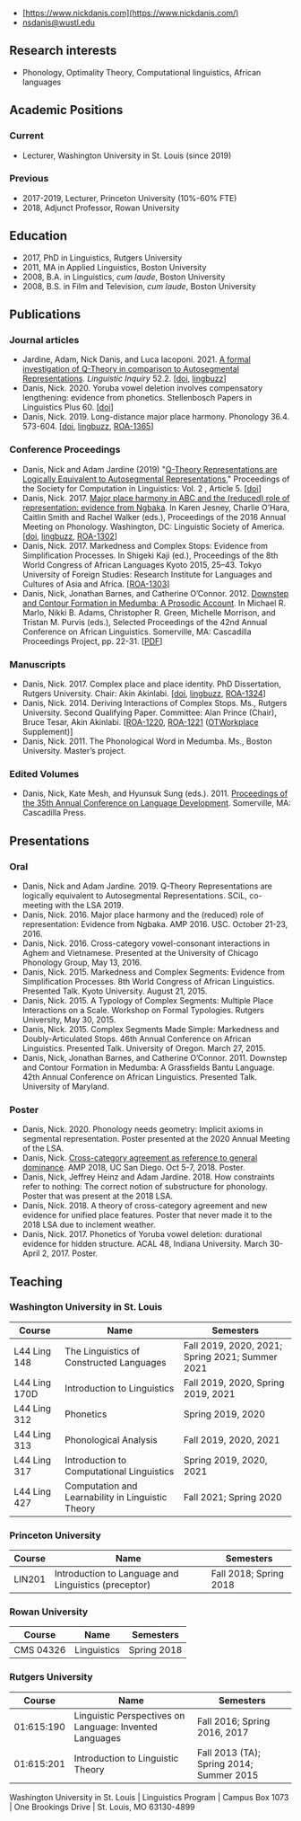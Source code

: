 - [https://www.nickdanis.com](https://www.nickdanis.com/)
- [nsdanis@wustl.edu](mailto:nsdanis@wustl.edu)




## Research interests

- Phonology, Optimality Theory, Computational linguistics, African languages

## Academic Positions

### Current

- Lecturer, Washington University in St. Louis (since 2019)

### Previous

- 2017-2019, Lecturer, Princeton University (10%-60% FTE)
- 2018, Adjunct Professor, Rowan University

## Education

- 2017, PhD in Linguistics, Rutgers University
- 2011, MA in Applied Linguistics, Boston University
- 2008, B.A. in Linguistics, *cum laude*, Boston University
- 2008, B.S. in Film and Television, *cum laude*, Boston University

## Publications

### Journal articles

- Jardine, Adam, Nick Danis, and Luca Iacoponi. 2021. [A formal investigation of Q-Theory in comparison to Autosegmental Representations](https://www.mitpressjournals.org/doi/abs/10.1162/ling_a_00376). *Linguistic Inquiry* 52.2. [[doi](https://doi.org/10.1162/ling_a_00376), [lingbuzz]()]
- Danis, Nick. 2020. Yoruba vowel deletion involves compensatory lengthening: evidence from phonetics. Stellenbosch Papers in Linguistics Plus 60. [[doi](https://doi.org/10.5842/60-0-753)]
- Danis, Nick. 2019. Long-distance major place harmony. Phonology 36.4. 573-604.  [[doi](https://doi.org/10.1017/S0952675719000307), [lingbuzz](https://ling.auf.net/lingbuzz/004988), [ROA-1365](http://roa.rutgers.edu/content/article/files/1804_danis_1.pdf)]

### Conference Proceedings

- Danis, Nick and Adam Jardine (2019) "[Q-Theory Representations are Logically Equivalent to Autosegmental Representations](https://scholarworks.umass.edu/scil/vol2/iss1/5)," Proceedings of the Society for Computation in Linguistics: Vol. 2 , Article 5. [[doi](https://doi.org/10.7275/tvj1-k306)]
- Danis, Nick. 2017. [Major place harmony in ABC and the (reduced) role of representation: evidence from Ngbaka](http://journals.linguisticsociety.org/proceedings/index.php/amphonology/article/view/3980). In Karen Jesney, Charlie O’Hara, Caitlin Smith and Rachel Walker (eds.), Proceedings of the 2016 Annual Meeting on Phonology. Washington, DC: Linguistic Society of America. [[doi](http://dx.doi.org/10.3765/amp.v4i0.3980), [lingbuzz](https://ling.auf.net/lingbuzz/003299), [ROA-1302](http://roa.rutgers.edu/article/view/1607)]
- Danis, Nick. 2017. Markedness and Complex Stops: Evidence from Simplification Processes. In Shigeki Kaji (ed.), Proceedings of the 8th World Congress of African Languages Kyoto 2015, 25–43. Tokyo University of Foreign Studies: Research Institute for Languages and Cultures of Asia and Africa. [[ROA-1303](http://roa.rutgers.edu/article/view/1609)]
- Danis, Nick, Jonathan Barnes, and Catherine O’Connor. 2012. [Downstep and Contour Formation in Medumba: A Prosodic Account](http://www.lingref.com/cpp/acal/42/abstract2755.html). In Michael R. Marlo, Nikki B. Adams, Christopher R. Green, Michelle Morrison, and Tristan M. Purvis (eds.), Selected Proceedings of the 42nd Annual Conference on African Linguistics. Somerville, MA: Cascadilla Proceedings Project, pp. 22-31. [[PDF](http://www.lingref.com/cpp/acal/42/paper2755.pdf)]

### Manuscripts

- Danis, Nick. 2017. Complex place and place identity. PhD Dissertation, Rutgers University. Chair: Akin Akinlabi. [[doi](https://doi.org/doi:10.7282/T38055PH), [lingbuzz](https://ling.auf.net/lingbuzz/003693), [ROA-1324](http://roa.rutgers.edu/article/view/1695)]
- Danis, Nick. 2014. Deriving Interactions of Complex Stops. Ms., Rutgers University. Second Qualifying Paper. Committee: Alan Prince (Chair), Bruce Tesar, Akin Akinlabi. [[ROA-1220](http://roa.rutgers.edu/article/view/1362), [ROA-1221](http://roa.rutgers.edu/article/view/1363) ([OTWorkplace](https://sites.google.com/site/otworkplace/) Supplement)]
- Danis, Nick. 2011. The Phonological Word in Medumba. Ms., Boston University. Master’s project.

### Edited Volumes

- Danis, Nick, Kate Mesh, and Hyunsuk Sung (eds.). 2011. [Proceedings of the 35th Annual Conference on Language Development](http://www.cascadilla.com/bucld35toc.html). Somerville, MA: Cascadilla Press.

## Presentations

### Oral

- Danis, Nick and Adam Jardine. 2019. Q-Theory Representations are logically equivalent to Autosegmental Representations. SCiL, co-meeting with the LSA 2019. 
- Danis, Nick. 2016. Major place harmony and the (reduced) role of representation: Evidence from Ngbaka. AMP 2016. USC. October 21-23, 2016.
- Danis, Nick. 2016. Cross-category vowel-consonant interactions in Aghem and Vietnamese. Presented at the University of Chicago Phonology Group, May 13, 2016.
- Danis, Nick. 2015. Markedness and Complex Segments: Evidence from Simplification Processes. 8th World Congress of African Linguistics. Presented Talk. Kyoto University. August 21, 2015.
- Danis, Nick. 2015. A Typology of Complex Segments: Multiple Place Interactions on a Scale. Workshop on Formal Typologies. Rutgers University, May 30, 2015.
- Danis, Nick. 2015. Complex Segments Made Simple: Markedness and Doubly-Articulated Stops. 46th Annual Conference on African Linguistics. Presented Talk. University of Oregon. March 27, 2015.
- Danis, Nick, Jonathan Barnes, and Catherine O’Connor. 2011. Downstep and Contour Formation in Medumba: A Grassfields Bantu Language. 42th Annual Conference on African Linguistics. Presented Talk. University of Maryland.

### Poster

- Danis, Nick. 2020. Phonology needs geometry: Implicit axioms in segmental representation. Poster presented at the 2020 Annual Meeting of the LSA. 
- Danis, Nick. [Cross-category agreement as reference to general dominance](http://phonology.ucsd.edu/wp-content/uploads/sites/54/2018/10/Danis-poster.pdf). AMP 2018, UC San Diego. Oct 5-7, 2018. Poster.
- Danis, Nick, Jeffrey Heinz and Adam Jardine. 2018. How constraints refer to nothing: The correct notion of substructure for phonology. Poster that was present at the 2018 LSA. 
- Danis, Nick. 2018. A theory of cross-category agreement and new evidence for unified place features. Poster that never made it to the 2018 LSA due to inclement weather. 
- Danis, Nick. 2017. Phonetics of Yoruba vowel deletion: durational evidence for hidden structure. ACAL 48, Indiana University. March 30-April 2, 2017. Poster.

## Teaching

### Washington University in St. Louis

| Course | Name | Semesters |
|---|---|---|
| L44 Ling 148 | The Linguistics of Constructed Languages | Fall 2019, 2020, 2021; Spring 2021; Summer 2021 |
| L44 Ling 170D | Introduction to Linguistics | Fall 2019, 2020, Spring 2019, 2021 |
| L44 Ling 312 | Phonetics | Spring 2019, 2020 |
| L44 Ling 313 | Phonological Analysis | Fall 2019, 2020, 2021 |
| L44 Ling 317 | Introduction to Computational Linguistics | Spring 2019, 2020, 2021 |
| L44 Ling 427 | Computation and Learnability in Linguistic Theory | Fall 2021; Spring 2020 | 

### Princeton University

| Course | Name | Semesters |
|---|---|---|
| LIN201 | Introduction to Language and Linguistics (preceptor) | Fall 2018; Spring 2018 |

### Rowan University

| Course | Name | Semesters |
|---|---|---|
| CMS 04326 | Linguistics | Spring 2018 |

### Rutgers University

| Course | Name | Semesters |
|---|---|---|
| 01:615:190 | Linguistic Perspectives on Language: Invented Languages | Fall 2016; Spring 2016, 2017 |
| 01:615:201 | Introduction to Linguistic Theory | Fall 2013 (TA); Spring 2014; Summer 2015 |

Washington University in St. Louis | Linguistics Program | Campus Box 1073 | One Brookings Drive | St. Louis, MO 63130-4899